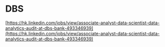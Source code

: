 # DBS



[https://hk.linkedin.com/jobs/view/associate-analyst-data-scientist-data-analytics-audit-at-dbs-bank-493346939](https://hk.linkedin.com/jobs/view/associate-analyst-data-scientist-data-analytics-audit-at-dbs-bank-493346939)

